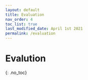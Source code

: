 ```yaml
---
layout: default
title: Evaluation
nav_order: 4
toc_list: true
last_modified_date: April 1st 2021
permalink: /evaluation
---
```


# Evalution
{: .no_toc}